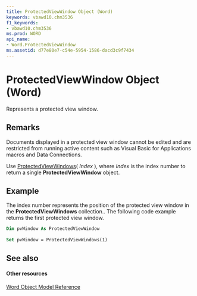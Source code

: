 ```yaml
---
title: ProtectedViewWindow Object (Word)
keywords: vbawd10.chm3536
f1_keywords:
- vbawd10.chm3536
ms.prod: WORD
api_name:
- Word.ProtectedViewWindow
ms.assetid: d77e80e7-c54e-5954-1586-dacd3c9f7434
---
```



# ProtectedViewWindow Object (Word)

Represents a protected view window.


## Remarks

Documents displayed in a protected view window cannot be edited and are restricted from running active content such as Visual Basic for Applications macros and Data Connections.

Use [ProtectedViewWindows](protectedviewwindows-object-word.md)( _Index_ ), where _Index_ is the index number to return a single **ProtectedViewWindow** object.


## Example

The index number represents the position of the protected view window in the  **ProtectedViewWindows** collection.. The following code example returns the first protected view window.


```vb
Dim pvWindow As ProtectedViewWindow 
 
Set pvWindow = ProtectedViewWindows(1) 

```


## See also


#### Other resources


[Word Object Model Reference](http://msdn.microsoft.com/library/object-model-word-vba-reference%28Office.15%29.aspx)


